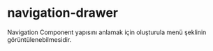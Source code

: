 # navigation-drawer
Navigation Component yapısını anlamak için oluşturula menü şeklinin görüntülenebilmesidir.

